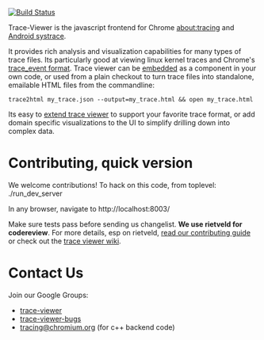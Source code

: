 [![Build Status](https://travis-ci.org/google/trace-viewer.svg?branch=master)](https://travis-ci.org/google/trace-viewer)

Trace-Viewer is the javascript frontend for Chrome [about:tracing](http://dev.chromium.org/developers/how-tos/trace-event-profiling-tool) and [Android
systrace](http://developer.android.com/tools/help/systrace.html).

It provides rich analysis and visualization capabilities for many types of trace
files. Its particularly good at viewing linux kernel traces and Chrome's
[trace_event format](https://docs.google.com/document/d/1CvAClvFfyA5R-PhYUmn5OOQtYMH4h6I0nSsKchNAySU/edit). Trace viewer can be [embedded](https://github.com/google/trace-viewer/wiki/Embedding) as a component in your own code, or used from a plain checkout to turn trace files into standalone, emailable HTML files from the commandline:

    trace2html my_trace.json --output=my_trace.html && open my_trace.html

Its easy to [extend trace viewer](https://github.com/google/trace-viewer/wiki/ExtendingAndCustomizing) to support your favorite trace format, or add domain specific visualizations to the UI to simplify drilling down into complex data.

Contributing, quick version
===========================================================================
We welcome contributions! To hack on this code, from toplevel:
  ./run_dev_server

In any browser, navigate to
  http://localhost:8003/

Make sure tests pass before sending us changelist. **We use rietveld for codereview**. For more details, esp on rietveld, [read our contributing guide](https://github.com/google/trace-viewer/wiki/Contributing) or check out the [trace viewer wiki](https://github.com/google/trace-viewer/wiki).

Contact Us
===========================================================================
Join our Google Groups:
* [trace-viewer](https://groups.google.com/forum/#!forum/trace-viewer)
* [trace-viewer-bugs](https://groups.google.com/forum/#!forum/trace-viewer-bugs)
* [tracing@chromium.org](https://groups.google.com/a/chromium.org/forum/#!forum/tracing) (for c++ backend code)
